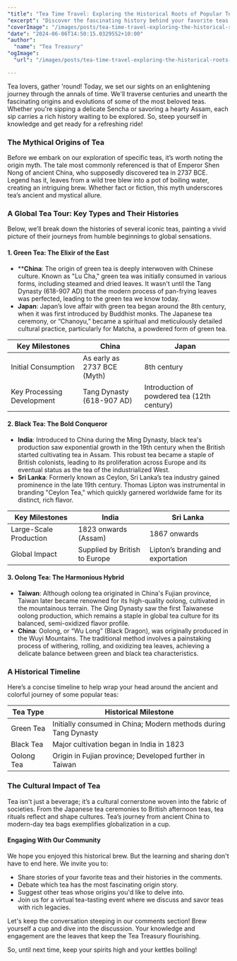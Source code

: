 ```yaml
---
"title": "Tea Time Travel: Exploring the Historical Roots of Popular Teas"
"excerpt": "Discover the fascinating history behind your favorite teas and how they have shaped cultures worldwide."
"coverImage": "/images/posts/tea-time-travel-exploring-the-historical-roots-of-popular-teas.png"
"date": "2024-06-06T14:50:15.0329552+10:00"
"author":
  "name": "Tea Treasury"
"ogImage":
  "url": "/images/posts/tea-time-travel-exploring-the-historical-roots-of-popular-teas.png"

---
```


Tea lovers, gather 'round! Today, we set our sights on an enlightening journey through the annals of time. We'll traverse centuries and unearth the fascinating origins and evolutions of some of the most beloved teas. Whether you're sipping a delicate Sencha or savoring a hearty Assam, each sip carries a rich history waiting to be explored. So, steep yourself in knowledge and get ready for a refreshing ride!

### The Mythical Origins of Tea

Before we embark on our exploration of specific teas, it’s worth noting the origin myth. The tale most commonly referenced is that of Emperor Shen Nong of ancient China, who supposedly discovered tea in 2737 BCE. Legend has it, leaves from a wild tree blew into a pot of boiling water, creating an intriguing brew. Whether fact or fiction, this myth underscores tea’s ancient and mystical allure.

### A Global Tea Tour: Key Types and Their Histories

Below, we’ll break down the histories of several iconic teas, painting a vivid picture of their journeys from humble beginnings to global sensations.

#### 1. **Green Tea: The Elixir of the East**

- ****China**: The origin of green tea is deeply interwoven with Chinese culture. Known as "Lu Cha," green tea was initially consumed in various forms, including steamed and dried leaves. It wasn't until the Tang Dynasty (618-907 AD) that the modern process of pan-frying leaves was perfected, leading to the green tea we know today.
- **Japan**: Japan’s love affair with green tea began around the 8th century, when it was first introduced by Buddhist monks. The Japanese tea ceremony, or “Chanoyu,” became a spiritual and meticulously detailed cultural practice, particularly for Matcha, a powdered form of green tea.

| **Key Milestones**              | **China**                            | **Japan**                             |
|---------------------------------|--------------------------------------|--------------------------------------|
| Initial Consumption             | As early as 2737 BCE (Myth)          | 8th century                           |
| Key Processing Development      | Tang Dynasty (618-907 AD)            | Introduction of powdered tea (12th century) |

#### 2. **Black Tea: The Bold Conqueror**

- **India**: Introduced to China during the Ming Dynasty, black tea's production saw exponential growth in the 19th century when the British started cultivating tea in Assam. This robust tea became a staple of British colonists, leading to its proliferation across Europe and its eventual status as the tea of the industrialized West.
- **Sri Lanka**: Formerly known as Ceylon, Sri Lanka’s tea industry gained prominence in the late 19th century. Thomas Lipton was instrumental in branding "Ceylon Tea," which quickly garnered worldwide fame for its distinct, rich flavor.

| **Key Milestones**              | **India**                            | **Sri Lanka**                         |
|---------------------------------|--------------------------------------|--------------------------------------|
| Large-Scale Production          | 1823 onwards (Assam)                 | 1867 onwards                         |
| Global Impact                   | Supplied by British to Europe        | Lipton’s branding and exportation    |

#### 3. **Oolong Tea: The Harmonious Hybrid**

- **Taiwan**: Although oolong tea originated in China's Fujian province, Taiwan later became renowned for its high-quality oolong, cultivated in the mountainous terrain. The Qing Dynasty saw the first Taiwanese oolong production, which remains a staple in global tea culture for its balanced, semi-oxidized flavor profile.
- **China**: Oolong, or “Wu Long” (Black Dragon), was originally produced in the Wuyi Mountains. The traditional method involves a painstaking process of withering, rolling, and oxidizing tea leaves, achieving a delicate balance between green and black tea characteristics.

### A Historical Timeline

Here’s a concise timeline to help wrap your head around the ancient and colorful journey of some popular teas:

| **Tea Type**  | **Historical Milestone**                     |
|---------------|----------------------------------------------|
| Green Tea     | Initially consumed in China; Modern methods during Tang Dynasty |
| Black Tea     | Major cultivation began in India in 1823     |
| Oolong Tea    | Origin in Fujian province; Developed further in Taiwan |

### The Cultural Impact of Tea

Tea isn't just a beverage; it’s a cultural cornerstone woven into the fabric of societies. From the Japanese tea ceremonies to British afternoon teas, tea rituals reflect and shape cultures. Tea’s journey from ancient China to modern-day tea bags exemplifies globalization in a cup.

#### Engaging With Our Community

We hope you enjoyed this historical brew. But the learning and sharing don't have to end here. We invite you to:
- Share stories of your favorite teas and their histories in the comments.
- Debate which tea has the most fascinating origin story.
- Suggest other teas whose origins you'd like to delve into.
- Join us for a virtual tea-tasting event where we discuss and savor teas with rich legacies.

Let's keep the conversation steeping in our comments section! Brew yourself a cup and dive into the discussion. Your knowledge and engagement are the leaves that keep the Tea Treasury flourishing.

So, until next time, keep your spirits high and your kettles boiling!